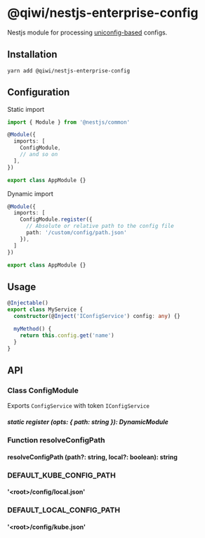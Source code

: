 # @qiwi/nestjs-enterprise-config
Nestjs module for processing [uniconfig-based](https://github.com/qiwi/uniconfig) configs.
## Installation
```shell script
yarn add @qiwi/nestjs-enterprise-config
```
## Configuration
Static import
```typescript
import { Module } from '@nestjs/common'

@Module({
  imports: [
    ConfigModule,
    // and so on
  ],
})

export class AppModule {}
```
Dynamic import
```typescript
@Module({
  imports: [
    ConfigModule.register({
      // Absolute or relative path to the config file
      path: '/custom/config/path.json'
    }),
  ]
})

export class AppModule {}
```
## Usage
```typescript
@Injectable()
export class MyService {
  constructor(@Inject('IConfigService') config: any) {}

  myMethod() {
    return this.config.get('name')
  }
}
````
## API
### Class ConfigModule
Exports `ConfigService` with token `IConfigService`
##### static register (opts: { path: string }): DynamicModule

### Function resolveConfigPath
#### resolveConfigPath (path?: string, local?: boolean): string

###  DEFAULT_KUBE_CONFIG_PATH
#### '\<root>/config/local.json'
###  DEFAULT_LOCAL_CONFIG_PATH
#### '\<root>/config/kube.json'
